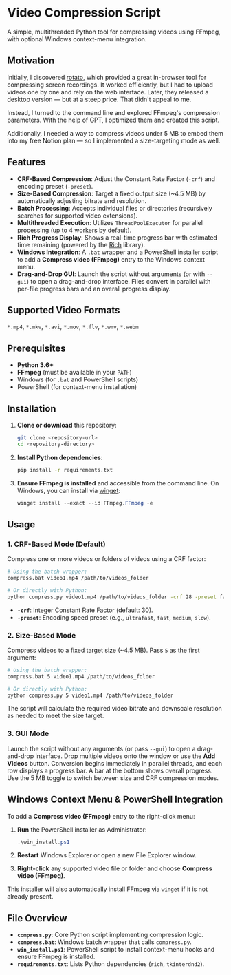 # Video Compression Script

A simple, multithreaded Python tool for compressing videos using FFmpeg, with optional Windows context-menu integration.

## Motivation

Initially, I discovered [rotato](https://tools.rotato.app/compress), which provided a great in-browser tool for compressing screen recordings. It worked efficiently, but I had to upload videos one by one and rely on the web interface. Later, they released a desktop version — but at a steep price. That didn't appeal to me.

Instead, I turned to the command line and explored FFmpeg's compression parameters. With the help of GPT, I optimized them and created this script.

Additionally, I needed a way to compress videos under 5 MB to embed them into my free Notion plan — so I implemented a size-targeting mode as well.

## Features

* **CRF-Based Compression**: Adjust the Constant Rate Factor (`-crf`) and encoding preset (`-preset`).
* **Size-Based Compression**: Target a fixed output size (\~4.5 MB) by automatically adjusting bitrate and resolution.
* **Batch Processing**: Accepts individual files or directories (recursively searches for supported video extensions).
* **Multithreaded Execution**: Utilizes `ThreadPoolExecutor` for parallel processing (up to 4 workers by default).
* **Rich Progress Display**: Shows a real-time progress bar with estimated time remaining (powered by the [Rich](https://github.com/Textualize/rich) library).
* **Windows Integration**: A `.bat` wrapper and a PowerShell installer script to add a **Compress video (FFmpeg)** entry to the Windows context menu.
* **Drag-and-Drop GUI**: Launch the script without arguments (or with `--gui`) to open a drag-and-drop interface. Files convert in parallel with per-file progress bars and an overall progress display.

## Supported Video Formats

`*.mp4`, `*.mkv`, `*.avi`, `*.mov`, `*.flv`, `*.wmv`, `*.webm`

## Prerequisites

* **Python 3.6+**
* **FFmpeg** (must be available in your `PATH`)
* Windows (for `.bat` and PowerShell scripts)
* PowerShell (for context-menu installation)

## Installation

1. **Clone or download** this repository:

   ```bash
   git clone <repository-url>
   cd <repository-directory>
   ```

2. **Install Python dependencies**:

   ```bash
   pip install -r requirements.txt
   ```

3. **Ensure FFmpeg is installed** and accessible from the command line.
   On Windows, you can install via [winget](https://learn.microsoft.com/windows/package-manager/winget/):

   ```powershell
   winget install --exact --id FFmpeg.FFmpeg -e
   ```

## Usage

### 1. CRF-Based Mode (Default)

Compress one or more videos or folders of videos using a CRF factor:

```bash
# Using the batch wrapper:
compress.bat video1.mp4 /path/to/videos_folder

# Or directly with Python:
python compress.py video1.mp4 /path/to/videos_folder -crf 28 -preset fast
```

* **`-crf`**: Integer Constant Rate Factor (default: 30).
* **`-preset`**: Encoding speed preset (e.g., `ultrafast`, `fast`, `medium`, `slow`).

### 2. Size-Based Mode

Compress videos to a fixed target size (\~4.5 MB). Pass `5` as the first argument:

```bash
# Using the batch wrapper:
compress.bat 5 video1.mp4 /path/to/videos_folder

# Or directly with Python:
python compress.py 5 video1.mp4 /path/to/videos_folder
```

The script will calculate the required video bitrate and downscale resolution as needed to meet the size target.

### 3. GUI Mode

Launch the script without any arguments (or pass `--gui`) to open a drag-and-drop interface. Drop multiple videos onto the window or use the **Add Videos** button. Conversion begins immediately in parallel threads, and each row displays a progress bar. A bar at the bottom shows overall progress. Use the 5 MB toggle to switch between size and CRF compression modes.

## Windows Context Menu & PowerShell Integration

To add a **Compress video (FFmpeg)** entry to the right-click menu:

1. **Run** the PowerShell installer as Administrator:

   ```powershell
   .\win_install.ps1
   ```

2. **Restart** Windows Explorer or open a new File Explorer window.

3. **Right-click** any supported video file or folder and choose **Compress video (FFmpeg)**.

This installer will also automatically install FFmpeg via `winget` if it is not already present.

## File Overview

* **`compress.py`**: Core Python script implementing compression logic.
* **`compress.bat`**: Windows batch wrapper that calls `compress.py`.
* **`win_install.ps1`**: PowerShell script to install context-menu hooks and ensure FFmpeg is installed.
* **`requirements.txt`**: Lists Python dependencies (`rich`, `tkinterdnd2`).
